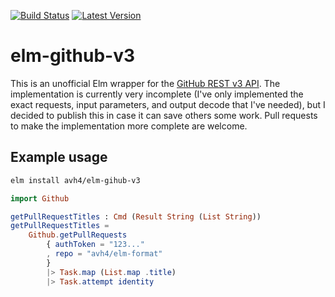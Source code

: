 [![Build Status](https://travis-ci.org/avh4/elm-github-v3.svg?branch=master)](https://travis-ci.org/avh4/elm-github-v3)
[![Latest Version](https://img.shields.io/elm-package/v/avh4/elm-github-v3.svg?label=version)](https://package.elm-lang.org/packages/avh4/elm-github-v3/latest/)


# elm-github-v3

This is an unofficial Elm wrapper for the [GitHub REST v3 API](https://developer.github.com/v3/).
The implementation is currently very incomplete
(I've only implemented the exact requests, input parameters, and output decode that I've needed),
but I decided to publish this in case it can save others some work.
Pull requests to make the implementation more complete are welcome.


## Example usage

```sh
elm install avh4/elm-gihub-v3
```

```elm
import Github

getPullRequestTitles : Cmd (Result String (List String))
getPullRequestTitles =
    Github.getPullRequests
        { authToken = "123..."
        , repo = "avh4/elm-format"
        }
        |> Task.map (List.map .title)
        |> Task.attempt identity
```
